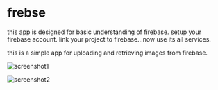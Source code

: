 # frebse
this app is designed for basic understanding of firebase.
setup your firebase account.
link your project to firebase...now use its all services.

this is a simple app for uploading and retrieving images from firebase.

![screenshot1](https://user-images.githubusercontent.com/38429893/56468548-d592c000-644b-11e9-8fbc-c36879b24894.png)


![screenshot2](https://user-images.githubusercontent.com/38429893/56468378-1a692780-6449-11e9-93c1-c86a8c879e2b.png)

